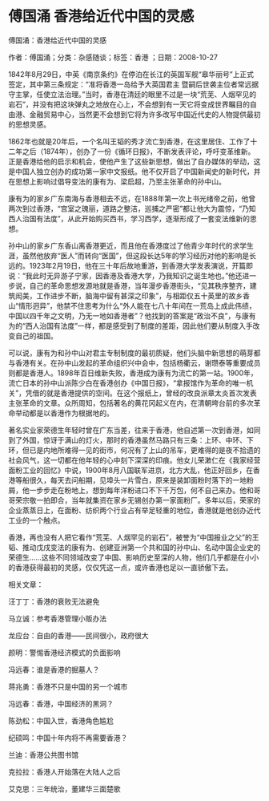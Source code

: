 # 傅国涌  香港给近代中国的灵感  
  
傅国涌：香港给近代中国的灵感  
作者：傅国涌；分类：杂感随谈；标签：香港 ；日期：2008-10-27  
1842年8月29日，中英《南京条约》在停泊在长江的英国军舰“皋华丽号”上正式签定，其中第三条规定：“准将香港一岛给予大英国君主 暨嗣后世袭主位者常远据守主掌，任使立法治理。”当时，香港在清廷的眼里不过是一块“荒芜、人烟罕见的岩石”，并没有把这块弹丸之地放在心上，不会想到有一天它将变成世界瞩目的自由港、金融贸易中心，当然更不会想到它将为许多改写中国近代史的人物提供最初的思想灵感。  
1862年也就是20年后，一个名叫王韬的秀才流亡到香港，在这里居住、工作了十二年之后（1874年），创办了一份《循环日报》，不断发表评论，呼吁变革维新。正是香港给他的启示和机会，使他产生了这些新思想，做出了自办媒体的举动，这是中国人独立创办的成功第一家中文报纸。他不仅开启了中国新闻史的新时代，并在思想上影响过倡导变法的康有为、梁启超，乃至主张革命的孙中山。  
康有为的家乡广东南海与香港相去不远，在1888年第一次上书光绪帝之前，他曾两次到过香港，“宫室之瑰丽，道路之整洁，巡捕之严密”都让他大为震惊，“乃知西人治国有法度”，从此开始购买西书，学习西学，逐渐形成了一套变法维新的思想。  
孙中山的家乡广东香山离香港更近，而且他在香港度过了他青少年时代的求学生涯，虽然他放弃“医人”而转向“医国”，但这段长达5年的学习经历对他的影响是长远的。1923年2月19日，他在三十年后故地重游，到香港大学发表演说，开篇即说：“我此时无异游子宁家，因香港及香港大学，乃我知识之诞生地也。”他还进一步说，自己的革命思想发源地就是香港，当年漫步香港街头，“见其秩序整齐，建筑闳美，工作进步不断，脑海中留有甚深之印象”，与相距仅五十英里的故乡香山“情形迥异”，他禁不住思考为什么“外人能在七八十年间在一荒岛上成此伟绩，中国以四千年之文明，乃无一地如香港者”？他找到的答案是“政治不良”，与康有为的“西人治国有法度”一样，都是感受到了制度的差距，因此他们要从制度入手改变自己的祖国。  
可以说，康有为和孙中山对君主专制制度的最初质疑，他们头脑中新思想的萌芽都与香港有关。在孙中山发起的革命组织兴中会中，包括杨衢云，谢瓒泰等重要成员则都是香港人。1898年百日维新失败，香港成为康有为流亡的第一站。1900年，流亡日本的孙中山派陈少白在香港创办《中国日报》，“拿报馆作为革命的唯一机关”，凭借的就是香港提供的空间。在这个报纸上，曾经的改良派章太炎首次发表主张革命的文章。众所周知，包括著名的黄花冈起义在内，在清朝垮台前的多次革命举动都是以香港作为根据地的。  
著名实业家荣德生年轻时曾在广东当差，往来于香港，他自述第一次到香港，如同到了外国，惊讶于满山的灯火，那时的香港虽然马路只有三条：上环、中环、下环，但已是内地所难得一见的街市，何况有了上山的吊车，更难得的是夜不拾遗的社会风气，这一切都在他年轻的心中刻下深深的印痕。他女儿荣漱仁在《我家经营面粉工业的回忆》中说，1900年8月八国联军进京，北方大乱，他正好回乡，在香港等船很久，每天去问船期，见埠头一片雪白，原来是装卸面粉时落下的一地粉屑，他一步步走在粉地上，想到每年洋粉进口不下千万包，何不自己来办。他和哥哥荣宗敬一拍即合，当年就集资在家乡无锡创办第一家面粉厂。多年以后，荣家的企业蒸蒸日上，在面粉、纺织两个行业占有举足轻重的地位，香港就是他创办近代工业的一个触点。  
香港，再也没有人把它看作“荒芜、人烟罕见的岩石”，被誉为“中国报业之父”的王韬、推动戊戌变法的康有为、创建亚洲第一个共和国的孙中山、名动中国企业史的荣德生……这些不同领域改变了中国、影响历史至深的人物，他们几乎都是在小小的香港获得最初的灵感，仅仅凭这一点，或许香港也足以一直骄傲下去。  
  
相关文章：  
汪丁丁：香港的衰败无法避免  
马立诚：参考香港管理小贩办法  
龙应台：自由的香港——民间很小，政府很大  
颜明：警惕香港经济模式的负面影响  
冯远春：谁是香港的掘墓人？  
蒋兆勇：香港不只是中国的另一个城市  
冯远春：香港，中国经济的黑洞？  
陈劲松：中国入世，香港角色尴尬  
纪硕鸣：中国十年内将不再需要香港？  
兰迪：香港公共图书馆  
克拉拉：香港人开始落在大陆人之后  
艾克思：三年统治，董建华三面楚歌